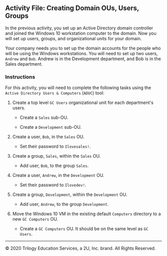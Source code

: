 ## Activity File: Creating Domain OUs, Users, Groups

 In the previous activity, you set up an Active Directory domain controller and joined the Windows 10 workstation computer to the domain.  Now you will set up users, groups, and organizational units for your domain.

 Your company needs you to set up the domain accounts for the people who will be using the Windows workstations. You will need to set up two users, `Andrew` and `Bob`. Andrew is in the Development department, and Bob is in the Sales department.


### Instructions

For this activity, you will need to complete the following tasks using the `Active Directory Users & Computers` (`ADUC`) tool:

1. Create a top level `GC Users` organizational unit for each department's users.

    - Create a `Sales` sub-OU.

    - Create a `Development` sub-OU.

2. Create a user, `Bob`, in the `Sales` OU. 

    - Set their password to `Ilovesales!`.

3. Create a group, `Sales`, within the `Sales` OU.

    - Add user, `Bob`, to the group `Sales`.

4. Create a user, `Andrew`, in the `Development` OU.

    - Set their password to `Ilovedev!`.

5. Create a group, `Development`, within the `Development` OU. 

    - Add user, `Andrew`, to the group `Development`. 

6. Move the Windows 10 VM in the existing default `Computers` directory to a new `GC Computers` OU.

    - Create a `GC Computers` OU. It should be on the same level as `GC Users`.

--- 
 © 2020 Trilogy Education Services, a 2U, Inc. brand. All Rights Reserved.